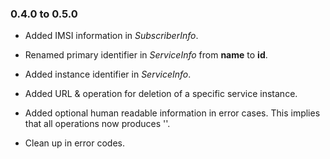 ### 0.4.0 to 0.5.0

* Added IMSI information in _SubscriberInfo_.

* Renamed primary identifier in _ServiceInfo_ from __name__ to __id__.

* Added instance identifier in _ServiceInfo_.

* Added URL & operation for deletion of a specific service instance.

* Added optional human readable information in error cases. This implies that all operations now produces ''.

* Clean up in error codes.